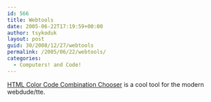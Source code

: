 ```yaml
---
id: 566
title: Webtools
date: 2005-06-22T17:19:59+00:00
author: tsykoduk
layout: post
guid: 30/2008/12/27/webtools
permalink: /2005/06/22/webtools/
categories:
  - Computers! and Code!
---
```

<a href="http://www.siteprocentral.com/html_color_code.html"><span class="caps">HTML</span> Color Code Combination Chooser</a> is a cool tool for the modern webdude/tte.